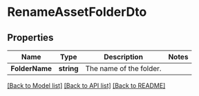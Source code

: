 # RenameAssetFolderDto

## Properties

Name | Type | Description | Notes
------------ | ------------- | ------------- | -------------
**FolderName** | **string** | The name of the folder. | 

[[Back to Model list]](../README.md#documentation-for-models) [[Back to API list]](../README.md#documentation-for-api-endpoints) [[Back to README]](../README.md)


